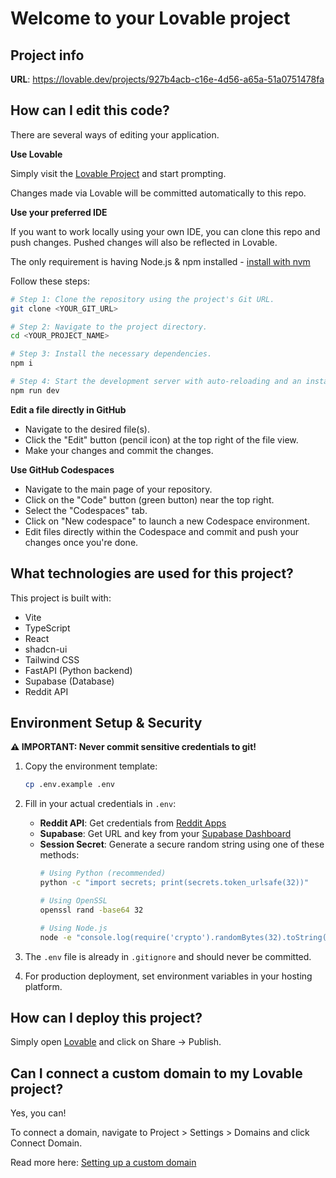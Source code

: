 # Welcome to your Lovable project

## Project info

**URL**: https://lovable.dev/projects/927b4acb-c16e-4d56-a65a-51a0751478fa

## How can I edit this code?

There are several ways of editing your application.

**Use Lovable**

Simply visit the [Lovable Project](https://lovable.dev/projects/927b4acb-c16e-4d56-a65a-51a0751478fa) and start prompting.

Changes made via Lovable will be committed automatically to this repo.

**Use your preferred IDE**

If you want to work locally using your own IDE, you can clone this repo and push changes. Pushed changes will also be reflected in Lovable.

The only requirement is having Node.js & npm installed - [install with nvm](https://github.com/nvm-sh/nvm#installing-and-updating)

Follow these steps:

```sh
# Step 1: Clone the repository using the project's Git URL.
git clone <YOUR_GIT_URL>

# Step 2: Navigate to the project directory.
cd <YOUR_PROJECT_NAME>

# Step 3: Install the necessary dependencies.
npm i

# Step 4: Start the development server with auto-reloading and an instant preview.
npm run dev
```

**Edit a file directly in GitHub**

- Navigate to the desired file(s).
- Click the "Edit" button (pencil icon) at the top right of the file view.
- Make your changes and commit the changes.

**Use GitHub Codespaces**

- Navigate to the main page of your repository.
- Click on the "Code" button (green button) near the top right.
- Select the "Codespaces" tab.
- Click on "New codespace" to launch a new Codespace environment.
- Edit files directly within the Codespace and commit and push your changes once you're done.

## What technologies are used for this project?

This project is built with:

- Vite
- TypeScript
- React
- shadcn-ui
- Tailwind CSS
- FastAPI (Python backend)
- Supabase (Database)
- Reddit API

## Environment Setup & Security

**⚠️ IMPORTANT: Never commit sensitive credentials to git!**

1. Copy the environment template:
   ```bash
   cp .env.example .env
   ```

2. Fill in your actual credentials in `.env`:
   - **Reddit API**: Get credentials from [Reddit Apps](https://www.reddit.com/prefs/apps)
   - **Supabase**: Get URL and key from your [Supabase Dashboard](https://supabase.com/dashboard)
   - **Session Secret**: Generate a secure random string using one of these methods:
     ```bash
     # Using Python (recommended)
     python -c "import secrets; print(secrets.token_urlsafe(32))"
     
     # Using OpenSSL
     openssl rand -base64 32
     
     # Using Node.js
     node -e "console.log(require('crypto').randomBytes(32).toString('base64'))"
     ```

3. The `.env` file is already in `.gitignore` and should never be committed.

4. For production deployment, set environment variables in your hosting platform.

## How can I deploy this project?

Simply open [Lovable](https://lovable.dev/projects/927b4acb-c16e-4d56-a65a-51a0751478fa) and click on Share -> Publish.

## Can I connect a custom domain to my Lovable project?

Yes, you can!

To connect a domain, navigate to Project > Settings > Domains and click Connect Domain.

Read more here: [Setting up a custom domain](https://docs.lovable.dev/tips-tricks/custom-domain#step-by-step-guide)
